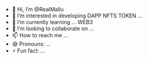- 👋 Hi, I’m @RealMallu
- 👀 I’m interested in developing DAPP NFTS TOKEN ...
- 🌱 I’m currently learning ... WEB3
- 💞️ I’m looking to collaborate on ...
- 📫 How to reach me ...
- 😄 Pronouns: ...
- ⚡ Fun fact: ...

<!---
RealMallu/RealMallu is a ✨ special ✨ repository because its `README.md` (this file) appears on your GitHub profile.
You can click the Preview link to take a look at your changes.
--->
